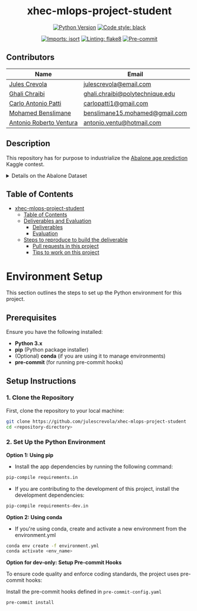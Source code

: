 <div align="center">

# xhec-mlops-project-student

[![Python Version](https://img.shields.io/badge/python-3.10-blue.svg)]()
[![Code style: black](https://img.shields.io/badge/code%20style-black-000000.svg)](https://github.com/psf/black)

[![Imports: isort](https://img.shields.io/badge/%20imports-isort-%231674b1?style=flat&labelColor=ef8336)](https://pycqa.github.io/isort/)
[![Linting: flake8](https://img.shields.io/badge/code%20style-flake8-blue)](https://github.com/PyCQA/flake8)
[![Pre-commit](https://img.shields.io/badge/pre--commit-enabled-informational?logo=pre-commit&logoColor=white)](https://github.com/artefactory/xhec-mlops-project-student/blob/main/.pre-commit-config.yaml)
</div>

## Contributors

| Name                     | Email                                      |
|--------------------------|--------------------------------------------|
| [Jules Crevola](mailto:julescrevola@email.com)       | julescrevola@email.com           |
| [Ghali Chraibi](mailto:ghali.chraibi@polytechnique.edu) | ghali.chraibi@polytechnique.edu  |
| [Carlo Antonio Patti](mailto:carlopatti1@gmail.com)  | carlopatti1@gmail.com            |
| [Mohamed Benslimane](mailto:benslimane15.mohamed@gmail.com) | benslimane15.mohamed@gmail.com   |
| [Antonio Roberto Ventura](mailto:antonio.ventu@hotmail.com) | antonio.ventu@hotmail.com        |

## Description

This repository has for purpose to industrialize the [Abalone age prediction](https://www.kaggle.com/datasets/rodolfomendes/abalone-dataset) Kaggle contest.

<details>
<summary>Details on the Abalone Dataset</summary>

The age of abalone is determined by cutting the shell through the cone, staining it, and counting the number of rings through a microscope -- a boring and time-consuming task. Other measurements, which are easier to obtain, are used to predict the age.

**Goal**: predict the age of abalone (column "Rings") from physical measurements ("Shell weight", "Diameter", etc...)

You can download the dataset on the [Kaggle page](https://www.kaggle.com/datasets/rodolfomendes/abalone-dataset)

</details>

## Table of Contents

- [xhec-mlops-project-student](#xhec-mlops-project-student)
  - [Table of Contents](#table-of-contents)
  - [Deliverables and Evaluation](#deliverables-and-evaluation)
    - [Deliverables](#deliverables)
    - [Evaluation](#evaluation)
  - [Steps to reproduce to build the deliverable](#steps-to-reproduce-to-build-the-deliverable)
    - [Pull requests in this project](#pull-requests-in-this-project)
    - [Tips to work on this project](#tips-to-work-on-this-project)

# Environment Setup

This section outlines the steps to set up the Python environment for this project.

## Prerequisites
Ensure you have the following installed:
- **Python 3.x**
- **pip** (Python package installer)
- (Optional) **conda** (if you are using it to manage environments)
- **pre-commit** (for running pre-commit hooks)

## Setup Instructions

### 1. Clone the Repository

First, clone the repository to your local machine:

```bash
git clone https://github.com/julescrevola/xhec-mlops-project-student
cd <repository-directory>
```

### 2. Set Up the Python Environment

**Option 1: Using pip**

- Install the app dependencies by running the following command:
```bash
pip-compile requirements.in
```

- If you are contributing to the development of this project, install the development dependencies:
```bash
pip-compile requirements-dev.in
```

**Option 2: Using conda**

- If you're using conda, create and activate a new environment from the environment.yml
```bash
conda env create -f environment.yml
conda activate <env_name>
```

**Option for dev-only: Setup Pre-commit Hooks**

To ensure code quality and enforce coding standards, the project uses pre-commit hooks:

Install the pre-commit hooks defined in ```pre-commit-config.yaml```
```bash
pre-commit install
```
